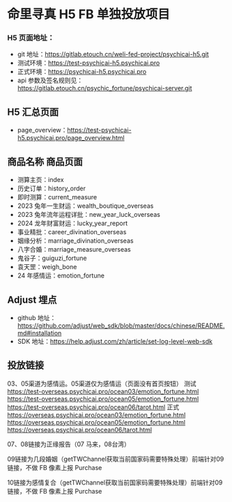 <!--
 * @Author: wujiang@weli.cn
 * @Date: 2023-09-28 14:17:24
 * @LastEditors: wujiang
 * @LastEditTime: 2024-05-07 19:23:14
 * @Description:
-->

# 命里寻真 H5 FB 单独投放项目

### H5 页面地址：

- git 地址：https://gitlab.etouch.cn/weli-fed-project/psychicai-h5.git
- 测试环境：https://test-psychicai-h5.psychicai.pro
- 正式环境：https://psychicai-h5.psychicai.pro
- api 参数及签名规则见：https://gitlab.etouch.cn/psychic_fortune/psychicai-server.git

## H5 汇总页面

- page_overview：https://test-psychicai-h5.psychicai.pro/page_overview.html

## 商品名称 商品页面

- 测算主页：index
- 历史订单：history_order
- 即时测算：current_measure
- 2023 兔年一生财运：wealth_boutique_overseas
- 2023 兔年流年运程详批：new_year_luck_overseas
- 2024 龙年财富财运：lucky_year_report
- 事业精批：career_divination_overseas
- 姻缘分析：marriage_divination_overseas
- 八字合婚：marriage_measure_overseas
- 鬼谷子：guiguzi_fortune
- 袁天罡：weigh_bone
- 24 年感情运：emotion_fortune

## Adjust 埋点

- github 地址：https://github.com/adjust/web_sdk/blob/master/docs/chinese/README.md#installation
- SDK 地址：https://help.adjust.com/zh/article/set-log-level-web-sdk

## 投放链接
03、05渠道为感情运。05渠道仅为感情运（页面没有首页按钮）
测试
https://test-overseas.psychicai.pro/ocean03/emotion_fortune.html
https://test-overseas.psychicai.pro/ocean05/emotion_fortune.html
https://test-overseas.psychicai.pro/ocean06/tarot.html
正式
https://overseas.psychicai.pro/ocean03/emotion_fortune.html
https://overseas.psychicai.pro/ocean05/emotion_fortune.html
https://overseas.psychicai.pro/ocean06/tarot.html

07、08链接为正缘报告（07 马来，08台湾）

09链接为几段婚姻（getTWChannel获取当前国家码需要特殊处理）前端针对09链接，不做 FB 像素上报 Purchase

10链接为感情复合（getTWChannel获取当前国家码需要特殊处理）前端针对09链接，不做 FB 像素上报 Purchase
